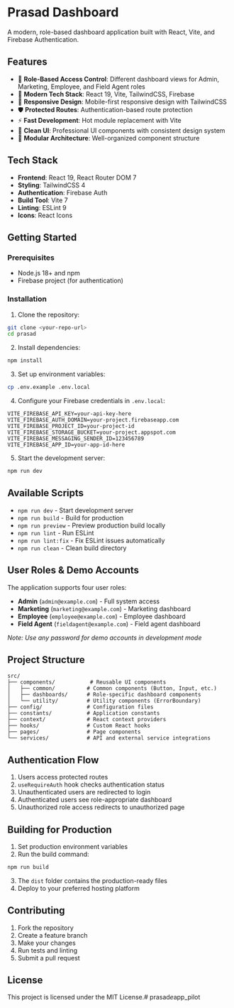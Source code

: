 # Prasad Dashboard

A modern, role-based dashboard application built with React, Vite, and Firebase Authentication.

## Features

- 🔐 **Role-Based Access Control**: Different dashboard views for Admin, Marketing, Employee, and Field Agent roles
- 🚀 **Modern Tech Stack**: React 19, Vite, TailwindCSS, Firebase
- 📱 **Responsive Design**: Mobile-first responsive design with TailwindCSS
- 🛡️ **Protected Routes**: Authentication-based route protection
- ⚡ **Fast Development**: Hot module replacement with Vite
- 🎨 **Clean UI**: Professional UI components with consistent design system
- 🧩 **Modular Architecture**: Well-organized component structure

## Tech Stack

- **Frontend**: React 19, React Router DOM 7
- **Styling**: TailwindCSS 4
- **Authentication**: Firebase Auth
- **Build Tool**: Vite 7
- **Linting**: ESLint 9
- **Icons**: React Icons

## Getting Started

### Prerequisites

- Node.js 18+ and npm
- Firebase project (for authentication)

### Installation

1. Clone the repository:
```bash
git clone <your-repo-url>
cd prasad
```

2. Install dependencies:
```bash
npm install
```

3. Set up environment variables:
```bash
cp .env.example .env.local
```

4. Configure your Firebase credentials in `.env.local`:
```env
VITE_FIREBASE_API_KEY=your-api-key-here
VITE_FIREBASE_AUTH_DOMAIN=your-project.firebaseapp.com
VITE_FIREBASE_PROJECT_ID=your-project-id
VITE_FIREBASE_STORAGE_BUCKET=your-project.appspot.com
VITE_FIREBASE_MESSAGING_SENDER_ID=123456789
VITE_FIREBASE_APP_ID=your-app-id-here
```

5. Start the development server:
```bash
npm run dev
```

## Available Scripts

- `npm run dev` - Start development server
- `npm run build` - Build for production
- `npm run preview` - Preview production build locally
- `npm run lint` - Run ESLint
- `npm run lint:fix` - Fix ESLint issues automatically
- `npm run clean` - Clean build directory

## User Roles & Demo Accounts

The application supports four user roles:

- **Admin** (`admin@example.com`) - Full system access
- **Marketing** (`marketing@example.com`) - Marketing dashboard
- **Employee** (`employee@example.com`) - Employee dashboard  
- **Field Agent** (`fieldagent@example.com`) - Field agent dashboard

*Note: Use any password for demo accounts in development mode*

## Project Structure

```
src/
├── components/           # Reusable UI components
│   ├── common/          # Common components (Button, Input, etc.)
│   ├── dashboards/      # Role-specific dashboard components
│   └── utility/         # Utility components (ErrorBoundary)
├── config/              # Configuration files
├── constants/           # Application constants
├── context/             # React context providers
├── hooks/               # Custom React hooks
├── pages/               # Page components
└── services/            # API and external service integrations
```

## Authentication Flow

1. Users access protected routes
2. `useRequireAuth` hook checks authentication status
3. Unauthenticated users are redirected to login
4. Authenticated users see role-appropriate dashboard
5. Unauthorized role access redirects to unauthorized page

## Building for Production

1. Set production environment variables
2. Run the build command:
```bash
npm run build
```
3. The `dist` folder contains the production-ready files
4. Deploy to your preferred hosting platform

## Contributing

1. Fork the repository
2. Create a feature branch
3. Make your changes
4. Run tests and linting
5. Submit a pull request

## License

This project is licensed under the MIT License.#   p r a s a d _ e _ a p p _ p i l o t  
 
